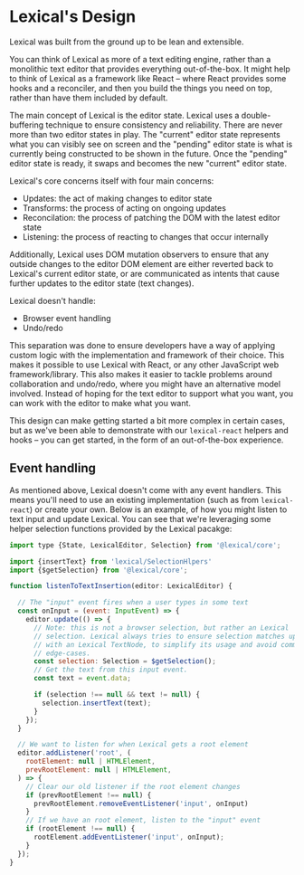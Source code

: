 # Lexical's Design

Lexical was built from the ground up to be lean and extensible.

You can think of Lexical as more of a text editing engine, rather than a monolithic text
editor that provides everything out-of-the-box. It might help to think of Lexical as
a framework like React – where React provides some hooks and a reconciler, and then you
build the things you need on top, rather than have them included by default.

The main concept of Lexical is the editor state. Lexical uses a double-buffering technique
to ensure consistency and reliability. There are never more than two editor states in play.
The "current" editor state represents what you can visibly see on screen and the "pending"
editor state is what is currently being constructed to be shown in the future. Once the
"pending" editor state is ready, it swaps and becomes the new "current" editor state.

Lexical's core concerns itself with four main concerns:

- Updates: the act of making changes to editor state
- Transforms: the process of acting on ongoing updates
- Reconcilation: the process of patching the DOM with the latest editor state
- Listening: the process of reacting to changes that occur internally

Additionally, Lexical uses DOM mutation observers to ensure that any outside changes to
the editor DOM element are either reverted back to Lexical's current editor state, or are
communicated as intents that cause further updates to the editor state (text changes).

Lexical doesn't handle:

- Browser event handling
- Undo/redo

This separation was done to ensure developers have a way of applying custom logic with the
implementation and framework of their choice. This makes it possible to use Lexical with
React, or any other JavaScript web framework/library. This also makes it easier to tackle
problems around collaboration and undo/redo, where you might have an alternative model involved.
Instead of hoping for the text editor to support what you want, you can work with the editor
to make what you want.

This design can make getting started a bit more complex in certain cases, but as we've been
able to demonstrate with our `lexical-react` helpers and hooks – you can get started, in the
form of an out-of-the-box experience.

## Event handling

As mentioned above, Lexical doesn't come with any event handlers. This means you'll need to use
an existing implementation (such as from `lexical-react`) or create your own. Below is an example,
of how you might listen to text input and update Lexical. You can see that we're leveraging some
helper selection functions provided by the Lexical pacakge:

```js
import type {State, LexicalEditor, Selection} from '@lexical/core';

import {insertText} from 'lexical/SelectionHlpers'
import {$getSelection} from '@lexical/core';

function listenToTextInsertion(editor: LexicalEditor) {

  // The "input" event fires when a user types in some text
  const onInput = (event: InputEvent) => {
    editor.update(() => {
      // Note: this is not a browser selection, but rather an Lexical
      // selection. Lexical always tries to ensure selection matches up
      // with an Lexical TextNode, to simplify its usage and avoid common
      // edge-cases.
      const selection: Selection = $getSelection();
      // Get the text from this input event.
      const text = event.data;

      if (selection !== null && text != null) {
        selection.insertText(text);
      }
    });
  }

  // We want to listen for when Lexical gets a root element
  editor.addListener('root', (
    rootElement: null | HTMLElement,
    prevRootElement: null | HTMLElement,
  ) => {
    // Clear our old listener if the root element changes
    if (prevRootElement !== null) {
      prevRootElement.removeEventListener('input', onInput)
    }
    // If we have an root element, listen to the "input" event
    if (rootElement !== null) {
      rootElement.addEventListener('input', onInput);
    }
  });
}
```
